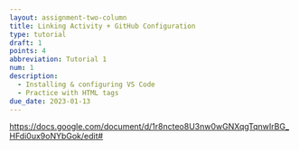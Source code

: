```yaml
---
layout: assignment-two-column
title: Linking Activity + GitHub Configuration
type: tutorial
draft: 1
points: 4
abbreviation: Tutorial 1
num: 1
description:
  - Installing & configuring VS Code
  - Practice with HTML tags
due_date: 2023-01-13
---
```


https://docs.google.com/document/d/1r8ncteo8U3nw0wGNXqgTqnwIrBG_HFdi0ux9oNYbGok/edit#
